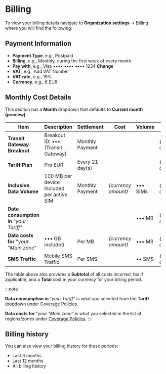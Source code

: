 # Billing

To view your billing details navigate to **Organization settings** → [Billing](https://portal.emnify.com/organisation-settings/billing) where you will find the following:

## Payment Information

- **Payment Type**, e.g., Postpaid
- **Billing**, e.g., Monthly, during the first week of every month
- **Pay with**, e.g., Visa •••• •••• •••• 1234 **Change**
- **VAT**, e.g., Add VAT Number
- **VAT rate**, e.g., 19%
- **Currency**, e.g., € EUR

## Monthly Cost Details

This section has a **Month** dropdown that defaults to **Current month (preview)**. 

| Item | Description | Settlement | Cost | Volume | Total |
| ---- | ----------- | ---------- | ---- | ------ | ----- |
| **Transit Gateway Breakout** | Breakout ID: ••• (Transit Gateway) | Monthly Payment | | | *(currency amount)* |
| **Tariff Plan** | Pro EUR | Every 21 day(s) |  | | *(currency amount)* |
| **Inclusive Data Volume** | 100 MB per device Included per active SIM | Monthly Payment | *(currency amount)* | ••• SIMs | *(currency amount)* |
| **Data consumption in** "*your Tariff*" |  |  |  | ••• MB | *(currency amount)* |
| **Data costs for** "*your "Main zone*"  | ••• GB included | Per MB | *(currency amount)* | ••• MB | *(currency amount)* |
| **SMS Traffic** | Mobile SMS Traffic | Per SMS | | •• SMS | *(currency amount)* |

The table above also provides a **Subtotal** of all costs incurred, tax if applicable, and a **Total** cost in your currency for your billing period.

:::note

**Data consumption in** "*your Tariff*" is what you selected from the **Tariff** dropdown under [Coverage Policies](https://portal.emnify.com/device-policies).

**Data costs for** "*your "Main zone*" is what you selected in the list of regions/zones under [Coverage Policies](https://portal.emnify.com/device-policies).
:::

## Billing history

You can also view your billing history for these periods:

- Last 3 months
- Last 12 months
- All billing history